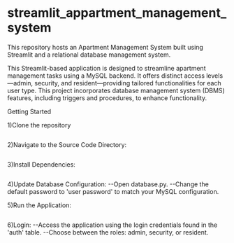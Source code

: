 # streamlit_appartment_management_system
This repository hosts an Apartment Management System built using Streamlit and a relational database management system.

This Streamlit-based application is designed to streamline apartment management tasks using a MySQL backend. It offers distinct access levels—admin, security, and resident—providing tailored functionalities for each user type. This project incorporates database management system (DBMS) features, including triggers and procedures, to enhance functionality.

Getting Started

1)Clone the repository
```git clone https://github.com/Ganya-umesh/streamlit_apartment_management_system.git
```

2)Navigate to the Source Code Directory:
```cd streamlit_apartment_management_system/src
```
3)Install Dependencies:
```pip install -r requirements.txt
```
4)Update Database Configuration:
    --Open database.py.
    --Change the default password to 'user password' to match your MySQL configuration.

5)Run the Application:
```streamlit run main.py
```

6)Login:
  --Access the application using the login credentials found in the 'auth' table.
  --Choose between the roles: admin, security, or resident.
  


